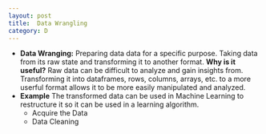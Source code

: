 ```yaml
---
layout: post
title:  Data Wrangling
category: D
---
```


- **Data Wranging:** Preparing data data for a specific purpose. Taking data from its raw state and transforming it to another format.
    **Why is it useful?** Raw data can be difficult to analyze and gain insights from. Transforming it into dataframes, rows, columns,                               arrays, etc. to a more userful format allows it to be more easily manipulated and analyzed.
- **Example** The transformed data can be used in Machine Learning to restructure it so it can be used in a learning algorithm.
   - Acquire the Data
   - Data Cleaning
